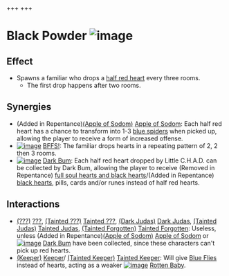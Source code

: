 +++
+++

 # Black Powder ![image](/image/Black_Powder.png) 


Effect
--------


* Spawns a familiar who drops a [half red heart](/wiki/Hearts "Hearts") every three rooms.
	+ The first drop happens after two rooms.


Synergies
-----------


* (Added in Repentance)[(Apple of Sodom)](/wiki/Apple_of_Sodom "Apple of Sodom") [Apple of Sodom](/wiki/Apple_of_Sodom "Apple of Sodom"): Each half red heart has a chance to transform into 1-3 [blue spiders](/wiki/Familiar#Blue_spiders "Familiar") when picked up, allowing the player to receive a form of increased offense.
* [![image](/image/BFFS!.png)](/wiki/BFFS! "BFFS!") [BFFS!](/wiki/BFFS! "BFFS!"): The familiar drops hearts in a repeating pattern of 2, 2 then 3 rooms.
* [![image](/image/Dark_Bum.png)](/wiki/Dark_Bum "Dark Bum") [Dark Bum](/wiki/Dark_Bum "Dark Bum"): Each half red heart dropped by Little C.H.A.D. can be collected by Dark Bum, allowing the player to receive (Removed in Repentance) [full soul hearts and black hearts](/wiki/Hearts "Hearts")/(Added in Repentance) [black hearts](/wiki/Hearts "Hearts"), pills, cards and/or runes instead of half red hearts.


Interactions
--------------


* [(???)](/wiki/%3F%3F%3F_(Character) "???") [???](/wiki/%3F%3F%3F_(Character) "??? (Character)"),  [(Tainted ???)](/wiki/Tainted_%3F%3F%3F "Tainted ???") [Tainted ???](/wiki/Tainted_%3F%3F%3F "Tainted ???"),  [(Dark Judas)](/wiki/Dark_Judas "Dark Judas") [Dark Judas](/wiki/Dark_Judas "Dark Judas"),  [(Tainted Judas)](/wiki/Tainted_Judas "Tainted Judas") [Tainted Judas](/wiki/Tainted_Judas "Tainted Judas"),  [(Tainted Forgotten)](/wiki/Tainted_Forgotten "Tainted Forgotten") [Tainted Forgotten](/wiki/Tainted_Forgotten "Tainted Forgotten"): Useless, unless (Added in Repentance)[(Apple of Sodom)](/wiki/Apple_of_Sodom "Apple of Sodom") [Apple of Sodom](/wiki/Apple_of_Sodom "Apple of Sodom") or [![image](/image/Dark_Bum.png)](/wiki/Dark_Bum "Dark Bum") [Dark Bum](/wiki/Dark_Bum "Dark Bum") have been collected, since these characters can't pick up red hearts.
* [(Keeper)](/wiki/Keeper "Keeper") [Keeper](/wiki/Keeper "Keeper")/ [(Tainted Keeper)](/wiki/Tainted_Keeper "Tainted Keeper") [Tainted Keeper](/wiki/Tainted_Keeper "Tainted Keeper"): Will give [Blue Flies](/wiki/Familiar#Blue_Flies "Familiar") instead of hearts, acting as a weaker [![image](/image/Rotten_Baby.png)](/wiki/Rotten_Baby "Rotten Baby") [Rotten Baby](/wiki/Rotten_Baby "Rotten Baby").


